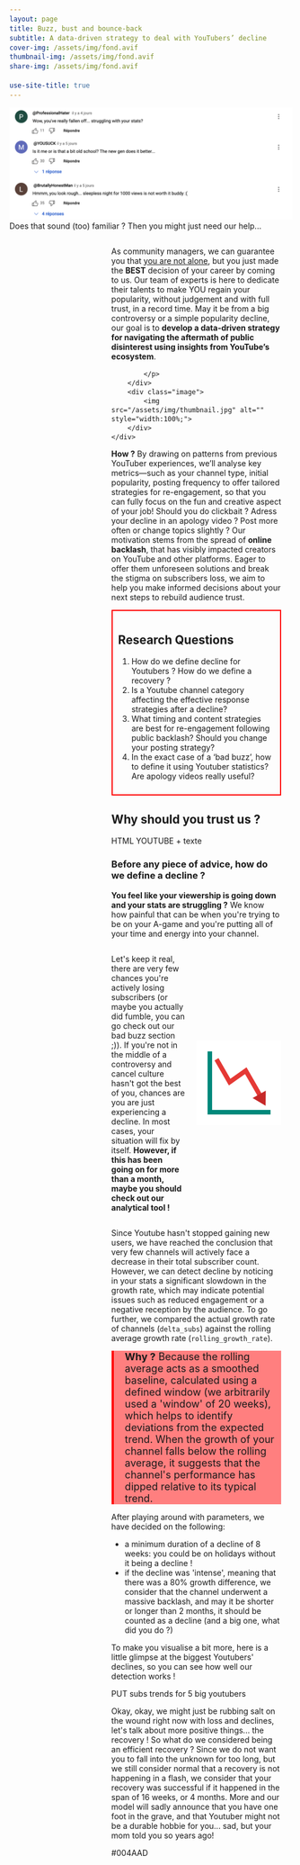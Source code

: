 ```yaml
---
layout: page
title: Buzz, bust and bounce-back
subtitle: A data-driven strategy to deal with YouTubers’ decline
cover-img: /assets/img/fond.avif
thumbnail-img: /assets/img/fond.avif
share-img: /assets/img/fond.avif

use-site-title: true
---
```

![](/assets/img/comments_intro.png)
Does that sound (too) familiar ? Then you might just need our help...

<html lang="en">
<head>
    <meta charset="UTF-8">
    <meta name="viewport" content="width=device-width, initial-scale=1.0">
    <title>Text with Image</title>
    <style>
        .container {
            max-width: 920px;
            margin: auto;
        }
        .text {
            float: right;
            width: 60%;
            margin-right: 20px;
        }
        .image {
            float: left;
            width: 35%;
        }
        .clearfix::after {
            content: "";
            display: table;
            clear: both;
        }
    </style>
</head>

<body>
    <div class="container clearfix">
        <div class="text">
            <p>
                As community managers, we can guarantee you that <u>you are not alone</u>, but you just made the <b>BEST</b> decision of your career by coming to us. Our team of experts is here to 
                dedicate their talents to make YOU regain your popularity, without judgement and with full trust, in a record time. May it be from a big controversy or a simple popularity 
                decline, our goal is to <b>develop a data-driven strategy for navigating the aftermath of public disinterest using insights from YouTube’s ecosystem</b>. 
               
            </p>
        </div>
        <div class="image">
            <img src="/assets/img/thumbnail.jpg" alt="" style="width:100%;">
        </div>
    </div>
</body>
</html>

**How ?**  By drawing on patterns from previous YouTuber experiences, we’ll analyse key metrics—such as your channel type, initial popularity, posting frequency
to offer tailored strategies for re-engagement, so that you can fully focus on the fun and creative aspect of your job! Should you do clickbait ? 
Adress your decline in an apology video ? Post more often or change topics slightly ? Our motivation stems from the spread of <b>online backlash</b>, that has visibly impacted 
creators on YouTube and other platforms. Eager to offer them unforeseen solutions and break the stigma on subscribers loss, we aim to help you make informed decisions about your next steps to rebuild audience trust.

<div style="border: 2px solid red; padding: 10px; display: inline-block;">
  <h2> Research Questions </h2>
  <ol>
    <li> How do we define decline for Youtubers ? How do we define a recovery ?</li>
    <li> Is a Youtube channel category affecting the effective response strategies after a decline?</li>
    <li> What timing and content strategies are best for re-engagement following public backlash? Should you change your posting strategy?</li>
    <li> In the exact case of a ‘bad buzz’, how to define it using Youtuber statistics? Are apology videos really useful?</li>
  </ol>
</div>

## Why should you trust us ? 



HTML YOUTUBE + texte









### Before any piece of advice, how do we define a decline ?

**You feel like your viewership is going down and your stats are struggling ?** We know how painful that can be when you're trying to be on your A-game and you're putting all of your time and energy into your channel. 

<div style="display: flex; align-items: center;">
  <p style="flex: 1; margin-right: 20px;">
    Let's keep it real, there are very few chances you're actively losing subscribers (or maybe you actually did fumble, you can go check out our bad buzz section ;)). If you're not in the middle of a controversy and cancel culture hasn't got the best of you, chances are you are just experiencing a decline. In most cases, your situation will fix by itself. <b>However, if this has been going on for more than a month, maybe you should check out our analytical tool ! </b>
  </p>
  <img src="/assets/img/arrow.png" alt="Description of image" style="width: 150px;">
</div>

Since Youtube hasn't stopped gaining new users, we have reached the conclusion that very few channels will actively face a decrease in their total subscriber count. However, we can detect decline by noticing in your stats a significant slowdown in the growth rate, which may indicate potential issues such as reduced engagement or a negative reception by the audience. To go further, we compared the actual growth rate of channels (`delta_subs`) against the rolling average growth rate (`rolling_growth_rate`). 

<div style="border-left: 4px solid #FF0000; padding-left: 20px; font-size: 18px; background-color: #FF7F7F">
  <b> Why ?</b> Because the rolling average acts as a smoothed baseline, calculated using a defined window (we arbitrarily used a 'window' of 20 weeks), which helps to identify deviations from the expected trend. When the growth of your channel falls below the rolling average, it suggests that the channel's performance has dipped relative to its typical trend. 
</div>


After playing around with parameters, we have decided on the following: 
- a minimum duration of a decline of 8 weeks: you could be on holidays without it being a decline ! 
- if the decline was 'intense', meaning that there was a 80% growth difference, we consider that the channel underwent a massive backlash, and may it be shorter or longer than 2 months, it should be counted as a decline (and a big one, what did you do ?)

To make you visualise a bit more, here is a little glimpse at the biggest Youtubers' declines, so you can see how well our detection works ! 














PUT subs trends for 5 big youtubers

Okay, okay, we might just be rubbing salt on the wound right now with loss and declines, let's talk about more positive things... the recovery ! So what do we considered being an efficient recovery ? Since we do not want you to fall into the unknown for too long, but we still consider normal that a recovery is not happening in a flash, we consider that your recovery was successful if it happened in the span of 16 weeks, or 4 months. More and our model will sadly announce that you have one foot in the grave, and that Youtuber might not be a durable hobbie for you... sad, but your mom told you so years ago! 





#004AAD